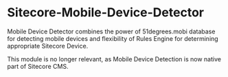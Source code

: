 Sitecore-Mobile-Device-Detector
===============================

Mobile Device Detector combines the power of 51degrees.mobi database for detecting mobile devices and flexibility of Rules Engine for determining appropriate Sitecore Device.

This module is no longer relevant, as Mobile Device Detection is now native part of Sitecore CMS.
